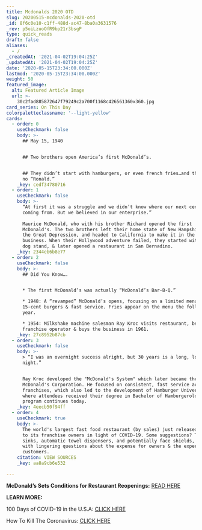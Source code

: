 ```yaml
---
title: Mcdonalds 2020 OTD
slug: 20200515-mcdonalds-2020-otd
_id: 8f6c0e10-c1ff-488d-ac47-8ba0a3631576
_rev: p5oiLzuoOfR9bp21r3bsgP
type: quick_reads
draft: false
aliases:
  - /
_createdAt: '2021-04-02T19:04:25Z'
_updatedAt: '2021-04-02T19:04:25Z'
date: '2020-05-15T23:34:00.000Z'
lastmod: '2020-05-15T23:34:00.000Z'
weight: 50
featured_image:
  alt: Featured Article Image
  url: >-
    30c2fad885872647f79249c2a700f1168c426561360x360.jpg
card_series: On This Day
colorpaletteclassname: '--light-yellow'
cards:
  - order: 0
    useCheckmark: false
    body: >-
      ## May 15, 1940


      ## Two brothers open America’s first McDonald’s.


      ## They didn’t start with hamburgers, or even french fries…and there was
      no “Ronald.”
    _key: cedf34780716
  - order: 1
    useCheckmark: false
    body: >-
      “At first it was a struggle and we didn’t know where our next cent was
      coming from. But we believed in our enterprise.”  
        
      Maurice McDonald, who with his brother Richard opened the first
      McDonald's. The two brothers left their home state of New Hampshire after
      the Great Depression, and headed to California to make it in the movie
      business. When their Hollywood adventure failed, they started with a hot
      dog stand, & later opened a restaurant in San Bernadino.
    _key: 2344eb6b8e77
  - order: 2
    useCheckmark: false
    body: >-
      ## Did You Know….


      * The first McDonald’s was actually “McDonald’s Bar-B-Q.”

      * 1948: A “revamped” McDonald’s opens, focusing on a limited menu with
      15-cent burgers & fast service. Fries appear on the menu the following
      year.

      * 1954: Milkshake machine salesman Ray Kroc visits restaurant, becomes a
      franchise operator & buys the business in 1961.
    _key: 27c8952b87cb
  - order: 3
    useCheckmark: false
    body: >-
      > “I was an overnight success alright, but 30 years is a long, long
      night.”


      Ray Kroc developed the "McDonald's System" which later became the
      McDonald's Corporation. He focused on consistent, fast service across
      franchises, which also led to the development of Hamburger University
      where attendees received their degree in Bachelor of Hamburgerology. The
      program continues today.
    _key: 4eecb50f94ff
  - order: 4
    useCheckmark: true
    body: >-
      The world's largest fast food restaurant (by sales) just released guidance
      to its franchise owners in light of COVID-19. Some suggestions? Touchless
      sinks, automatic towel dispensers, and potentially face shields, a long
      with lingering questions about the expense for owners & the experience for
      customers.
    citation: VIEW SOURCES
    _key: aa8a9cb6e532

---
```

**McDonald’s Sets Conditions for Restaurant Reopenings:** [READ HERE](https://www.wsj.com/articles/mcdonalds-sets-conditions-for-restaurant-reopenings-11589466556?emailToken=30f5da534dcf66cc73d9a498a9f5cd55WcVfNqPAV0P0TmYHTQG6E9HoaTc3nSi1rYb7dDamjo9JxQxoimWGjfk+vWM15ysOqVruugAM2B5HpZyHBxbPGGvvx8C4V0jHmrfjd0e+RTQ%3D&reflink=article_email_share)

**LEARN MORE:**

100 Days of COVID-19 in the U.S.A: [CLICK HERE](https://smarthernews.com/article/100-days-of-covid-19-in-the-u-s-a/)

How To Kill The Coronavirus: [CLICK HERE](https://smarthernews.com/article/how-to-kill-the-new-coronavirus/)